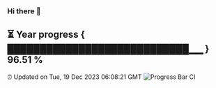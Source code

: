 ### Hi there 👋
⏳ Year progress { ████████████████████████████▁▁ } 96.51 %
---
⏰ Updated on Tue, 19 Dec 2023 06:08:21 GMT
![Progress Bar CI](https://github.com/Moyi321/Moyi321/workflows/Progress%20Bar%20CI/badge.svg)
